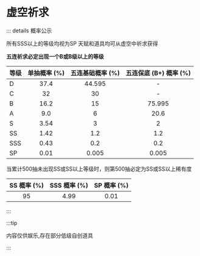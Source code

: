 # 虚空祈求

::: details 概率公示

所有SSS以上的等级均视为SP
天赋和道具均可从虚空中祈求获得

**五连祈求必定出现一个B或B级以上的等级**

| 等级 | 单抽概率 (%) | 五连基础概率 (%) | 五连保底 (B+) 概率 (%) |
| :--- | :----------: | :-------------: | :--------------------: |
| D    | 37.4         | 44.595          | -                      |
| C    | 32           | 30              | -                      |
| B    | 16.2         | 15              | 75.995                 |
| A    | 9.0          | 6               | 20.6                   |
| S    | 3.54         | 3               | 2                      |
| SS   | 1.42         | 1.2             | 1.2                    |
| SSS  | 0.43         | 0.2             | 0.2                    |
| SP   | 0.01         | 0.005           | 0.005                  |

当累计500抽未出现SS或SS以上等级时，则第500抽必定为SS或SS以上稀有度

| SS 概率 (%) | SSS 概率 (%) | SP 概率 (%) |
| :----------: | :-----------: | :----------: |
| 95           | 4.99          | 0.01         |


:::

:::tip

内容仅供娱乐,存在部分低级自创道具

:::


<script setup>
import { cardData } from '../js/cards.js'
</script>

<GachaSimulator :cardData="cardData" />